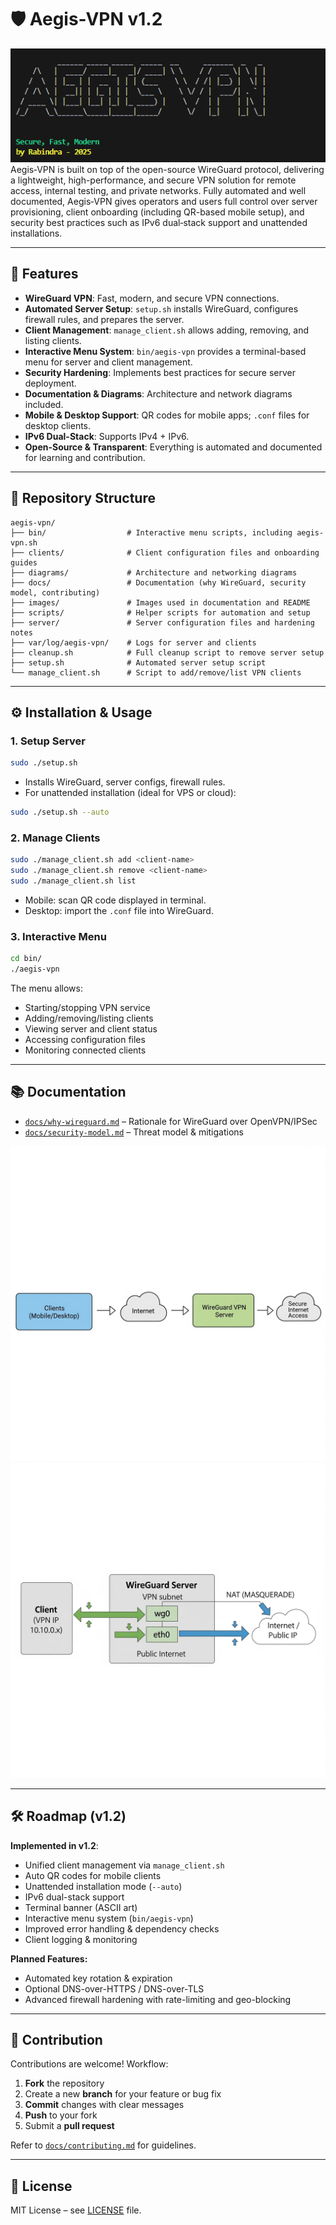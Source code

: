 # 🛡️ Aegis-VPN v1.2

![Aegis-VPN](https://github.com/rabindra789/aegis-vpn/blob/main/images/image.png)
Aegis‑VPN is built on top of the open-source WireGuard protocol, delivering a lightweight, high-performance, and secure VPN solution for remote access, internal testing, and private networks. 
Fully automated and well documented, Aegis‑VPN gives operators and users full control over server provisioning, client onboarding (including QR-based mobile setup), and security best practices such as IPv6 dual‑stack support and unattended installations.

---

## 🚀 Features

* **WireGuard VPN**: Fast, modern, and secure VPN connections.
* **Automated Server Setup**: `setup.sh` installs WireGuard, configures firewall rules, and prepares the server.
* **Client Management**: `manage_client.sh` allows adding, removing, and listing clients.
* **Interactive Menu System**: `bin/aegis-vpn` provides a terminal-based menu for server and client management.
* **Security Hardening**: Implements best practices for secure server deployment.
* **Documentation & Diagrams**: Architecture and network diagrams included.
* **Mobile & Desktop Support**: QR codes for mobile apps; `.conf` files for desktop clients.
* **IPv6 Dual-Stack**: Supports IPv4 + IPv6.
* **Open-Source & Transparent**: Everything is automated and documented for learning and contribution.

---

## 📁 Repository Structure

```
aegis-vpn/
├── bin/                  # Interactive menu scripts, including aegis-vpn.sh
├── clients/              # Client configuration files and onboarding guides
├── diagrams/             # Architecture and networking diagrams
├── docs/                 # Documentation (why WireGuard, security model, contributing)
├── images/               # Images used in documentation and README
├── scripts/              # Helper scripts for automation and setup
├── server/               # Server configuration files and hardening notes
├── var/log/aegis-vpn/    # Logs for server and clients
├── cleanup.sh            # Full cleanup script to remove server setup
├── setup.sh              # Automated server setup script
└── manage_client.sh      # Script to add/remove/list VPN clients
```

---

## ⚙️ Installation & Usage

### 1. Setup Server

```bash
sudo ./setup.sh
```

* Installs WireGuard, server configs, firewall rules.
* For unattended installation (ideal for VPS or cloud):

```bash
sudo ./setup.sh --auto
```

### 2. Manage Clients

```bash
sudo ./manage_client.sh add <client-name>
sudo ./manage_client.sh remove <client-name>
sudo ./manage_client.sh list
```

* Mobile: scan QR code displayed in terminal.
* Desktop: import the `.conf` file into WireGuard.

### 3. Interactive Menu

```bash
cd bin/
./aegis-vpn
```

The menu allows:

* Starting/stopping VPN service
* Adding/removing/listing clients
* Viewing server and client status
* Accessing configuration files
* Monitoring connected clients

---

## 📚 Documentation

* [`docs/why-wireguard.md`](docs/why-wireguard.md) – Rationale for WireGuard over OpenVPN/IPSec
* [`docs/security-model.md`](docs/security-model.md) – Threat model & mitigations

![VPN Flow Diagram](https://github.com/rabindra789/aegis-vpn/blob/main/diagrams/architecture.png)
![NAT & Routing Diagram](https://github.com/rabindra789/aegis-vpn/blob/main/diagrams/networking.png)

---

## 🛠️ Roadmap (v1.2)

**Implemented in v1.2**:

* Unified client management via `manage_client.sh`
* Auto QR codes for mobile clients
* Unattended installation mode (`--auto`)
* IPv6 dual-stack support
* Terminal banner (ASCII art)
* Interactive menu system (`bin/aegis-vpn`)
* Improved error handling & dependency checks
* Client logging & monitoring

**Planned Features:**

* Automated key rotation & expiration
* Optional DNS-over-HTTPS / DNS-over-TLS
* Advanced firewall hardening with rate-limiting and geo-blocking

---

## 🤝 Contribution

Contributions are welcome! Workflow:

1. **Fork** the repository
2. Create a new **branch** for your feature or bug fix
3. **Commit** changes with clear messages
4. **Push** to your fork
5. Submit a **pull request**

Refer to [`docs/contributing.md`](docs/contributing.md) for guidelines.

---

## 📄 License

MIT License – see [LICENSE](LICENSE) file.
